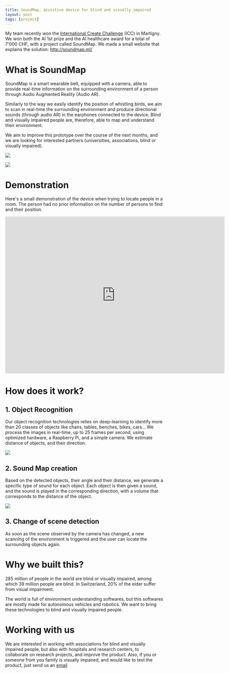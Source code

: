 ```yaml
---
title: SoundMap, assistive device for blind and visually impaired
layout: post
tags: [project]
---
```


My team recently won the [International Create Challenge](https://www.createchallenge.org/) (ICC) in Martigny. We won both the AI 1st prize and the AI healthcare award for a total of 7'000 CHF, with a project called SoundMap. We made a small website that explains the solution: http://soundmap.ml/

# What is SoundMap

SoundMap is a smart wearable belt, equipped with a camera, able to provide real-time information on the surrounding environment of a person through Audio Augmented Reality (Audio AR).

Similarly to the way we easily identify the position of whistling birds, we aim to scan in real-time the surrounding environment and produce directional sounds (through audio AR) in the earphones connected to the device. Blind and visually impaired people are, therefore, able to map and understand their environment.

We aim to improve this prototype over the course of the next months, and we are looking for interested partners (universities, associations, blind or visually impaired).

![](https://maelfabien.github.io/assets/images/soundmap1.jpg)

![](https://maelfabien.github.io/assets/images/soundmap2.jpg)

# Demonstration

Here's a small demonstration of the device when trying to locate people in a room. The person had no prior information on the number of persons to find and their position. 

<iframe width="700" height="500" src="https://www.youtube.com/embed/854VI5L5lfE" frameborder="0" allow="accelerometer; autoplay; encrypted-media; gyroscope; picture-in-picture" allowfullscreen></iframe>

<br>

# How does it work?

## 1. Object Recognition

Our object recognition technologies relies on deep-learning to identify more than 20 classes of objects like chairs, tables, benches, bikes, cars... We process the images in real-time, up to 25 frames per second, using optimized hardware, a Raspberry Pi, and a simple camera. We estimate distance of objects, and their direction.

![](https://maelfabien.github.io/assets/images/soundmap3.jpg)

## 2. Sound Map creation

Based on the detected objects, their angle and their distance, we generate a specific type of sound for each object. Each object is then given a sound, and the sound is played in the corresponding direction, with a volume that corresponds to the distance of the object.

![](https://maelfabien.github.io/assets/images/soundmap4.jpg)

## 3. Change of scene detection

As soon as the scene observed by the camera has changed, a new scanning of the environment is triggered and the user can locate the surrounding objects again.

# Why we built this?

285 million of people in the world are blind or visually impaired, among which 39 million people are blind. In Switzerland, 20% of the elder suffer from visual impairment.

The world is full of environment understanding softwares, but this softwares are mostly made for autonomous vehicles and robotics. We want to bring these technologies to blind and visually impaired people.

# Working with us

We are interested in working with associations for blind and visually impaired people, but also with hospitals and research centers, to collaborate on research projects, and improve the product. Also, if you or someone from you family is visually impaired, and would like to test the product, just send us an [email](mailto:mael.fabien@gmail.com?subject=[SoundMap]%20Question%20From%20Blog)
